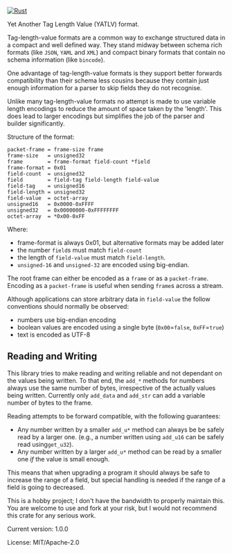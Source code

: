 [![Rust](https://github.com/rimasu/yatlv/actions/workflows/rust.yml/badge.svg)](https://github.com/rimasu/yatlv/actions/workflows/rust.yml)

Yet Another Tag Length Value (YATLV) format.

Tag-length-value formats are a common way to exchange structured data in a compact and
well defined way.  They stand midway between schema rich formats (like `JSON`, `YAML` and `XML`)
and compact binary formats that contain no schema information (like `bincode`).

One advantage of tag-length-value formats is they support better forwards compatibility
than their schema less cousins because they contain just enough information for a parser to
skip fields they do not recognise.

Unlike many tag-length-value formats no attempt is made to use variable length
encodings to reduce the amount of space taken by the 'length'.  This does lead to larger
encodings but simplifies the job of the parser and builder significantly.

Structure of the format:
```abnf
packet-frame = frame-size frame
frame-size   = unsigned32
frame        = frame-format field-count *field
frame-format = 0x01
field-count  = unsigned32
field        = field-tag field-length field-value
field-tag    = unsigned16
field-length = unsigned32
field-value  = octet-array
unsigned16   = 0x0000-0xFFFF
unsigned32   = 0x00000000-0xFFFFFFFF
octet-array  = *0x00-0xFF
```
Where:

* frame-format is always 0x01, but alternative formats may be added later
* the number `field`s must match `field-count`
* the length of `field-value` must match `field-length`.
* `unsigned-16` and `unsigned-32` are encoded using big-endian.

The root frame can either be encoded as a `frame` or as a `packet-frame`.  Encoding
as a `packet-frame` is useful when sending `frame`s across a stream.

Although applications can store arbitrary data in `field-value` the follow
conventions should normally be observed:

* numbers use big-endian encoding
* boolean values are encoded using a single byte (`0x00`=`false`, `0xFF`=`true`)
* text is encoded as UTF-8

## Reading and Writing

This library tries to make reading and writing reliable and not dependant on
the values being written.  To that end, the `add_*` methods for numbers always
use the same number of bytes, irrespective of the actually values being written.
Currently only `add_data` and `add_str` can add a variable number of bytes to the frame.

Reading attempts to be forward compatible, with the following guarantees:

* Any number written by a smaller `add_u*` method can always be be safely read by a larger one.
(e.g., a number written using `add_u16` can be safely read using`get_u32`).
* Any number written by a larger `add_u*` method can be read by a smaller one _if_ the value
is small enough.

This means that when upgrading a program it should always be safe to increase the range
of a field, but special handling is needed if the range of a field is going to decreased.



This is a hobby project; I don't have the bandwidth
to properly maintain this.  You are welcome to use
and fork at your risk, but I would not recommend this
crate for any serious work.

Current version: 1.0.0

License: MIT/Apache-2.0
